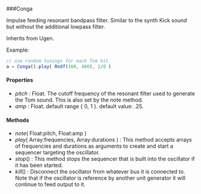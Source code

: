 ###Conga

Impulse feeding resonant bandpass filter. Similar to the synth Kick sound but without the additional lowpass filter.

Inherits from Ugen.

Example:
```javascript
// use random tunings for each Tom hit  
a = Conga().play( Rndf(160, 480), 1/8 )  
```
#### Properties

* _pitch_ : Float. The cutoff frequency of the resonant filter used to generate the Tom sound. This is also set by the note method.
* _amp_ : Float. default range { 0, 1 }. default value: .25.

#### Methods

* _note_( Float:pitch, Float:amp )
* _play_( Array:frequencies, Array:durations ) : This method accepts arrays of frequencies and durations as arguments to create and start a sequencer targeting the oscillator.
* _stop_() : This method stops the sequencer that is built into the oscillator if it has been started.
* _kill_() : Disconnect the oscillator from whatever bus it is connected to. Note that if the oscillator is reference by another unit generator it will continue to feed output to it.
